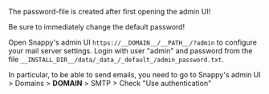 The password-file is created after first opening the admin UI!

Be sure to immediately change the default password!

Open Snappy's admin UI `https://__DOMAIN__/__PATH__/?admin` to configure your mail server settings. Login with user "admin" and password from the file `__INSTALL_DIR__/data/_data_/_default_/admin_password.txt`.

In particular, to be able to send emails, you need to go to Snappy's admin UI > Domains > __DOMAIN__ > SMTP > Check "Use authentication"
